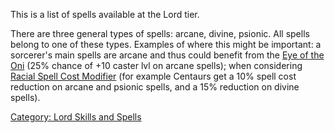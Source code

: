 This is a list of spells available at the Lord tier.

There are three general types of spells: arcane, divine, psionic. All
spells belong to one of these types. Examples of where this might be
important: a sorcerer's main spells are arcane and thus could benefit
from the [Eye of the Oni](Eye_Of_The_Oni.md "wikilink") (25% chance of
+10 caster lvl on arcane spells); when considering [Racial Spell Cost
Modifier](Racial_Spell_Cost_Modifier "wikilink") (for example Centaurs
get a 10% spell cost reduction on arcane and psionic spells, and a 15%
reduction on divine spells).

[Category: Lord Skills and
Spells](Category:_Lord_Skills_and_Spells "wikilink")
